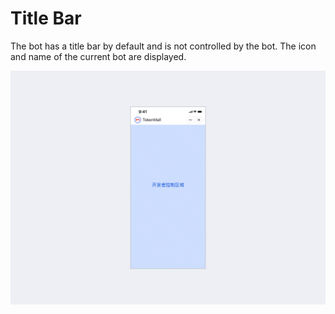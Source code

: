 # Title Bar

The bot has a title bar by default and is not controlled by the bot. The icon and name of the current bot are displayed.

![TODO: English Version Img, Title Bar](./title-bar.png)


